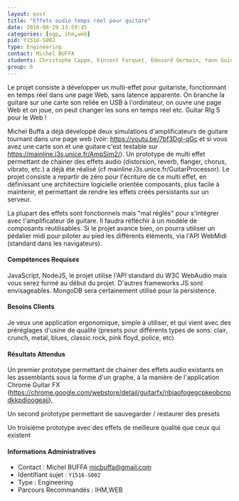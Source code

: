 ```yaml
---
layout: post
title: "Effets audio temps réel pour guitare"
date: 2016-08-29 13:59:45
categories: [oqp, ihm,web]
pid: Y1516-S002
type: Engineering
contact: Michel BUFFA
students: Christophe Cappe, Vincent Forquet, Edouard Germain, Yann Guidez
group: 6
---
```

       
Le projet consiste à développer un multi-effet pour guitariste, fonctionnant en temps réel dans une page Web, sans latence apparente. On branche la guitare sur une carte son reliée en USB à l'ordinateur, on ouvre une page Web et on joue, on peut changer les sons en temps réel etc. Guitar RIg 5 pour le Web !

Michel Buffa a déjà développé deux simulations d'amplificateurs de guitare tournant dans une page web (voir: https://youtu.be/7bf3Dgl-qGc et 
si vous avez une carte son et une guitare c'est testable sur https://mainline.i3s.unice.fr/AmpSim2/). Un prototype de multi effet permettant de chainer des effets audio (distorsion, reverb, flanger, chorus, vibrato, etc.) a déjà été réalisé (cf mainline.i3s.unice.fr/GuitarProcessor). Le projet consiste a repartir de zéro pour l'écriture de ce multi effet, en définissant une architecture logicielle orientée composants, plus facile à maintenir, et permettant de rendre les effets créés persistants sur un serveur.

La plupart des effets sont fonctionnels mais "mal réglés" pour s'intégrer avec l'amplificateur de guitare. Il faudra réfléchir à un modèle de composants réutilisables. Si le projet avance bien, on pourra utiliser un pédalier midi pour piloter au pied les différents éléments, via l'API WebMidi (standard dans les navigateurs).

#### Compétences Requises
JavaScript, NodeJS, le projet utilise l'API standard du W3C WebAudio mais vous serez formé au début du projet. D'autres frameworks JS sont envisageables. MongoDB sera certainement utilisé pour la persistence.


#### Besoins Clients
Je veux une application ergonomique, simple à utiliser, et qui vient avec des préréglages d'usine de qualité (presets pour différents types de sons: clair, crunch, metal, blues, classic rock, pink floyd, police, etc)

#### Résultats Attendus
Un premier prototype permettant de chainer des effets audio existants en les assemblants sous la forme d'un graphe, à la manière de l'application Chrome Guitar FX (https://chrome.google.com/webstore/detail/guitarfx/nbjaofogegcpkeobcnpdkkpdioogeajj),

Un second prototype permettant de sauvegarder / restaurer des presets

Un troisième prototype avec des effets de meilleure qualité que ceux qui existent
     

#### Informations Administratives
  * Contact : Michel BUFFA <micbuffa@gmail.com>
  * Identifiant sujet : `Y1516-S002`
  * Type : Engineering
  * Parcours Recommandés : IHM,WEB
     